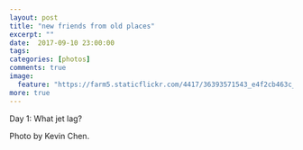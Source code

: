 ```yaml
---
layout: post
title: "new friends from old places"
excerpt: ""
date:  2017-09-10 23:00:00
tags:
categories: [photos]
comments: true
image:
  feature: "https://farm5.staticflickr.com/4417/36393571543_e4f2cb463c_o.jpg"
more: true
---
```


Day 1: What jet lag?

Photo by Kevin Chen.
